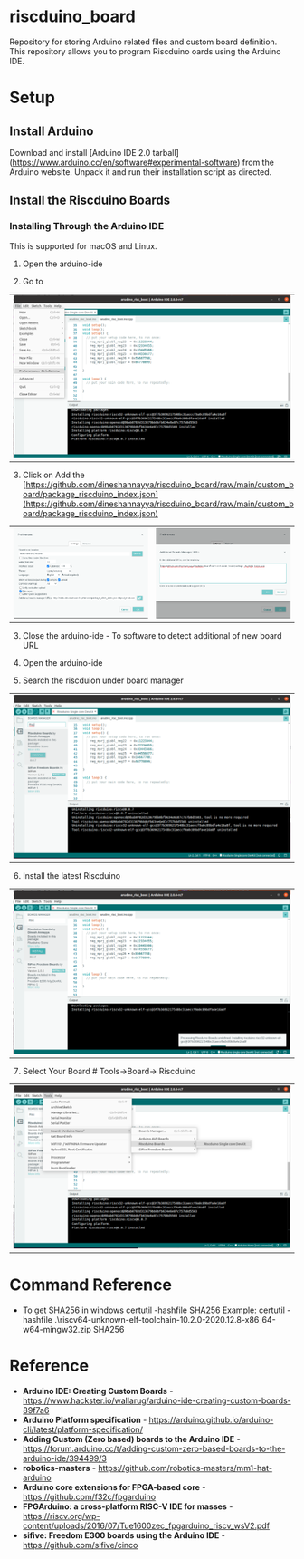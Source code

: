 # riscduino_board
Repository for storing Arduino related files and custom board definition.
This repository allows you to program Riscduino oards using the Arduino IDE.

# Setup #

## Install Arduino ##

Download and install [Arduino IDE 2.0 tarball] (https://www.arduino.cc/en/software#experimental-software) from the Arduino website. Unpack it and run their installation script as directed.

## Install the Riscduino Boards ##

### Installing Through the Arduino IDE ###

This is supported for macOS and Linux.

1. Open the arduino-ide

2. Go to <File> <Preference>
<table>
  <tr>
    <td  align="center"><img src="./docs/source/_static/Riscdunio-board-install-0.png" ></td>
  </tr>
</table>

3. Click on <Additional Board Manager URL>
   Add the [https://github.com/dineshannayya/riscduino_board/raw/main/custom_board/package_riscduino_index.json](https://github.com/dineshannayya/riscduino_board/raw/main/custom_board/package_riscduino_index.json)  
<table>
  <tr>
    <td  align="center"><img src="./docs/source/_static/Riscduino-board-install-1.png" ></td>
    <td  align="center"><img src="./docs/source/_static/Riscduino-board-install-2.png" ></td>
  </tr>
</table>

3. Close the arduino-ide  - To software to detect additional of new board URL

4. Open the arduino-ide

5. Search the riscduion under board manager
<table>
  <tr>
    <td  align="center"><img src="./docs/source/_static/Riscduino-board-install-3.png" ></td>
  </tr>
</table>

6. Install the latest Riscduino
<table>
  <tr>
    <td  align="center"><img src="./docs/source/_static/Riscduino-board-install-4.png" ></td>
  </tr>
</table>

7.  Select Your Board #
    Tools->Board-> Riscduino
 
<table>
  <tr>
    <td  align="center"><img src="./docs/source/_static/Riscduino-board-install-5.png" ></td>
  </tr>
</table>


# Command Reference

*  To get SHA256 in windows 
certutil -hashfile <example> SHA256
Example: certutil -hashfile .\riscv64-unknown-elf-toolchain-10.2.0-2020.12.8-x86_64-w64-mingw32.zip SHA256


# Reference

* **Arduino IDE: Creating Custom Boards** - https://www.hackster.io/wallarug/arduino-ide-creating-custom-boards-89f7a6
* **Arduino Platform specification** - https://arduino.github.io/arduino-cli/latest/platform-specification/
* **Adding Custom (Zero based) boards to the Arduino IDE** - https://forum.arduino.cc/t/adding-custom-zero-based-boards-to-the-arduino-ide/394499/3
* **robotics-masters** - https://github.com/robotics-masters/mm1-hat-arduino
* **Arduino core extensions for FPGA-based core** -https://github.com/f32c/fpgarduino
* **FPGArduino: a cross-platform RISC-V IDE for masses** - https://riscv.org/wp-content/uploads/2016/07/Tue1600zec_fpgarduino_riscv_wsV2.pdf
* **sifive: Freedom E300 boards using the Arduino IDE** - https://github.com/sifive/cinco

